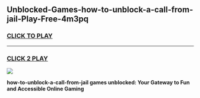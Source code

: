 
## Unblocked-Games-how-to-unblock-a-call-from-jail-Play-Free-4m3pq
<h3>
<a href="https://premium76.site?title=how-to-unblock-a-call-from-jail&ref=12A">CLICK TO PLAY</a></h3>
<hr>

<h3>
<a href="https://premium76.site?title=how-to-unblock-a-call-from-jail&ref=12A">CLICK 2 PLAY</a>
  
</h3>

<a href="https://premium76.site?title=how-to-unblock-a-call-from-jail&ref=12A"><img src="https://clearcache.store/games.png"></a>


**how-to-unblock-a-call-from-jail games unblocked: Your Gateway to Fun and Accessible Online Gaming**
